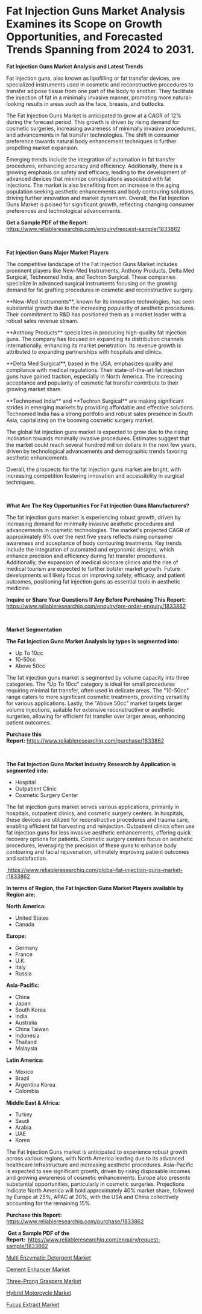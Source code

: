 <p><h1>Fat Injection Guns Market Analysis Examines its Scope on Growth Opportunities, and Forecasted Trends Spanning from 2024 to 2031.</h1></p><p><strong>Fat Injection Guns Market Analysis and Latest Trends</strong></p>
<p><p>Fat injection guns, also known as lipofilling or fat transfer devices, are specialized instruments used in cosmetic and reconstructive procedures to transfer adipose tissue from one part of the body to another. They facilitate the injection of fat in a minimally invasive manner, promoting more natural-looking results in areas such as the face, breasts, and buttocks. </p><p>The Fat Injection Guns Market is anticipated to grow at a CAGR of 12% during the forecast period. This growth is driven by rising demand for cosmetic surgeries, increasing awareness of minimally invasive procedures, and advancements in fat transfer technologies. The shift in consumer preference towards natural body enhancement techniques is further propelling market expansion. </p><p>Emerging trends include the integration of automation in fat transfer procedures, enhancing accuracy and efficiency. Additionally, there is a growing emphasis on safety and efficacy, leading to the development of advanced devices that minimize complications associated with fat injections. The market is also benefiting from an increase in the aging population seeking aesthetic enhancements and body contouring solutions, driving further innovation and market dynamism. Overall, the Fat Injection Guns Market is poised for significant growth, reflecting changing consumer preferences and technological advancements.</p></p>
<p><strong>Get a Sample PDF of the Report:&nbsp;</strong> <a href="https://www.reliableresearchiq.com/enquiry/request-sample/1833862?utm_campaign=1546&utm_medium=2&utm_source=Github&utm_content=ia&utm_term=17102024&utm_id=fat-injection-guns">https://www.reliableresearchiq.com/enquiry/request-sample/1833862</a></p>
<p>&nbsp;</p>
<p><strong>Fat Injection Guns Major Market Players</strong></p>
<p><p>The competitive landscape of the Fat Injection Guns Market includes prominent players like New-Med Instruments, Anthony Products, Delta Med Surgical, Technomed India, and Techron Surgical. These companies specialize in advanced surgical instruments focusing on the growing demand for fat grafting procedures in cosmetic and reconstructive surgery.</p><p>**New-Med Instruments**, known for its innovative technologies, has seen substantial growth due to the increasing popularity of aesthetic procedures. Their commitment to R&D has positioned them as a market leader with a robust sales revenue stream.</p><p>**Anthony Products** specializes in producing high-quality fat injection guns. The company has focused on expanding its distribution channels internationally, enhancing its market penetration. Its revenue growth is attributed to expanding partnerships with hospitals and clinics.</p><p>**Delta Med Surgical**, based in the USA, emphasizes quality and compliance with medical regulations. Their state-of-the-art fat injection guns have gained traction, especially in North America. The increasing acceptance and popularity of cosmetic fat transfer contribute to their growing market share.</p><p>**Technomed India** and **Techron Surgical** are making significant strides in emerging markets by providing affordable and effective solutions. Technomed India has a strong portfolio and robust sales presence in South Asia, capitalizing on the booming cosmetic surgery market.</p><p>The global fat injection guns market is expected to grow due to the rising inclination towards minimally invasive procedures. Estimates suggest that the market could reach several hundred million dollars in the next few years, driven by technological advancements and demographic trends favoring aesthetic enhancements.</p><p>Overall, the prospects for the fat injection guns market are bright, with increasing competition fostering innovation and accessibility in surgical techniques.</p></p>
<p>&nbsp;</p>
<p><strong>What Are The Key Opportunities For Fat Injection Guns Manufacturers?</strong></p>
<p><p>The fat injection guns market is experiencing robust growth, driven by increasing demand for minimally invasive aesthetic procedures and advancements in cosmetic technologies. The market's projected CAGR of approximately 6% over the next five years reflects rising consumer awareness and acceptance of body contouring treatments. Key trends include the integration of automated and ergonomic designs, which enhance precision and efficiency during fat transfer procedures. Additionally, the expansion of medical skincare clinics and the rise of medical tourism are expected to further bolster market growth. Future developments will likely focus on improving safety, efficacy, and patient outcomes, positioning fat injection guns as essential tools in aesthetic medicine.</p></p>
<p><strong>Inquire or Share Your Questions If Any Before Purchasing This Report:</strong> <a href="https://www.reliableresearchiq.com/enquiry/pre-order-enquiry/1833862?utm_campaign=1546&utm_medium=2&utm_source=Github&utm_content=ia&utm_term=17102024&utm_id=fat-injection-guns">https://www.reliableresearchiq.com/enquiry/pre-order-enquiry/1833862</a></p>
<p>&nbsp;</p>
<p><strong>Market Segmentation</strong></p>
<p><strong>The Fat Injection Guns Market Analysis by types is segmented into:</strong></p>
<p><ul><li>Up To 10cc</li><li>10-50cc</li><li>Above 50cc</li></ul></p>
<p><p>The fat injection guns market is segmented by volume capacity into three categories. The "Up To 10cc" category is ideal for small procedures requiring minimal fat transfer, often used in delicate areas. The "10-50cc" range caters to more significant cosmetic treatments, providing versatility for various applications. Lastly, the "Above 50cc" market targets larger volume injections, suitable for extensive reconstructive or aesthetic surgeries, allowing for efficient fat transfer over larger areas, enhancing patient outcomes.</p></p>
<p><strong>Purchase this Report:&nbsp;</strong><a href="https://www.reliableresearchiq.com/purchase/1833862?utm_campaign=1546&utm_medium=2&utm_source=Github&utm_content=ia&utm_term=17102024&utm_id=fat-injection-guns">https://www.reliableresearchiq.com/purchase/1833862</a></p>
<p>&nbsp;</p>
<p><strong>The Fat Injection Guns Market Industry Research by Application is segmented into:</strong></p>
<p><ul><li>Hospital</li><li>Outpatient Clinic</li><li>Cosmetic Surgery Center</li></ul></p>
<p><p>The fat injection guns market serves various applications, primarily in hospitals, outpatient clinics, and cosmetic surgery centers. In hospitals, these devices are utilized for reconstructive procedures and trauma care, enabling efficient fat harvesting and reinjection. Outpatient clinics often use fat injection guns for less invasive aesthetic enhancements, offering quick recovery options for patients. Cosmetic surgery centers focus on aesthetic procedures, leveraging the precision of these guns to enhance body contouring and facial rejuvenation, ultimately improving patient outcomes and satisfaction.</p></p>
<p><a href="https://www.reliableresearchiq.com/global-fat-injection-guns-market-r1833862?utm_campaign=1546&utm_medium=2&utm_source=Github&utm_content=ia&utm_term=17102024&utm_id=fat-injection-guns">&nbsp;https://www.reliableresearchiq.com/global-fat-injection-guns-market-r1833862</a></p>
<p><strong>In terms of Region, the Fat Injection Guns Market Players available by Region are:</strong></p>
<p>
    <p> <strong> North America: </strong>
        <ul>
            <li>United States</li>
            <li>Canada</li>
        </ul>
        </p> 
    <p> <strong> Europe: </strong>
        <ul>
            <li>Germany</li>
            <li>France</li>
            <li>U.K.</li>
            <li>Italy</li>
            <li>Russia</li>
        </ul>
        </p> 
    <p> <strong> Asia-Pacific: </strong>
        <ul>
            <li>China</li>
            <li>Japan</li>
            <li>South Korea</li>
            <li>India</li>
            <li>Australia</li>
            <li>China Taiwan</li>
            <li>Indonesia</li>
            <li>Thailand</li>
            <li>Malaysia</li>
        </ul>
        </p> 
    <p> <strong> Latin America: </strong>
        <ul>
            <li>Mexico</li>
            <li>Brazil</li>
            <li>Argentina Korea</li>
            <li>Colombia</li>
        </ul>
        </p> 
    <p> <strong> Middle East & Africa: </strong>
        <ul>
            <li>Turkey</li>
            <li>Saudi</li>
            <li>Arabia</li>
            <li>UAE</li>
            <li>Korea</li>
        </ul>
    </p>
    </p>
<p><p>The Fat Injection Guns market is anticipated to experience robust growth across various regions, with North America leading due to its advanced healthcare infrastructure and increasing aesthetic procedures. Asia-Pacific is expected to see significant growth, driven by rising disposable incomes and growing awareness of cosmetic enhancements. Europe also presents substantial opportunities, particularly in cosmetic surgeries. Projections indicate North America will hold approximately 40% market share, followed by Europe at 25%, APAC at 20%, with the USA and China collectively accounting for the remaining 15%.</p></p>
<p><strong>Purchase this Report: </strong><a href="https://www.reliableresearchiq.com/purchase/1833862?utm_campaign=1546&utm_medium=2&utm_source=Github&utm_content=ia&utm_term=17102024&utm_id=fat-injection-guns">https://www.reliableresearchiq.com/purchase/1833862</a></p>
<p>&nbsp;<strong>Get a Sample PDF of the Report:&nbsp;&nbsp;</strong><a href="https://www.reliableresearchiq.com/enquiry/request-sample/1833862?utm_campaign=1546&utm_medium=2&utm_source=Github&utm_content=ia&utm_term=17102024&utm_id=fat-injection-guns">https://www.reliableresearchiq.com/enquiry/request-sample/1833862</a></p>
<p><strong></strong></p>
<p><p><a href="https://www.linkedin.com/pulse/multi-enzymatic-detergent-market-revolution-2024-2031-trends-akldf?utm_campaign=1546&utm_medium=2&utm_source=Github&utm_content=ia&utm_term=17102024&utm_id=fat-injection-guns">Multi Enzymatic Detergent Market</a></p><p><a href="https://www.linkedin.com/pulse/cement-enhancer-market-ecosystem-competitive-landscape-fswkf?utm_campaign=1546&utm_medium=2&utm_source=Github&utm_content=ia&utm_term=17102024&utm_id=fat-injection-guns">Cement Enhancer Market</a></p><p><a href="https://github.com/angelajermaine/Market-Research-Report-List-5/blob/main/three-prong-graspers-market.md?utm_campaign=1546&utm_medium=2&utm_source=Github&utm_content=ia&utm_term=17102024&utm_id=fat-injection-guns">Three-Prong Graspers Market</a></p><p><a href="https://www.linkedin.com/pulse/hybrid-motorcycle-market-size-share-growth-analysis-type-8ebre?utm_campaign=1546&utm_medium=2&utm_source=Github&utm_content=ia&utm_term=17102024&utm_id=fat-injection-guns">Hybrid Motorcycle Market</a></p><p><a href="https://www.linkedin.com/pulse/fucus-extract-value-chain-analysis-from-raw-materials-rrvcf?utm_campaign=1546&utm_medium=2&utm_source=Github&utm_content=ia&utm_term=17102024&utm_id=fat-injection-guns">Fucus Extract Market</a></p></p>